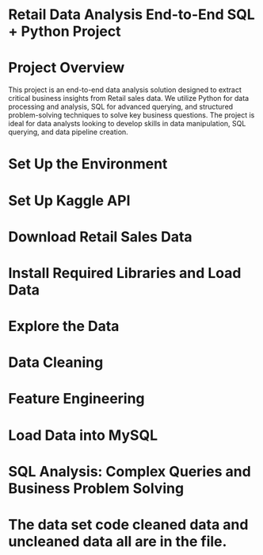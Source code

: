 #  Retail Data Analysis End-to-End SQL + Python Project
#  Project Overview

This project is an end-to-end data analysis solution designed to extract critical business insights from Retail sales data. We utilize Python for data processing and analysis, SQL for advanced querying, and structured problem-solving techniques to solve key business questions. The project is ideal for data analysts looking to develop skills in data manipulation, SQL querying, and data pipeline creation.
# Set Up the Environment
# Set Up Kaggle API
# Download Retail Sales Data
# Install Required Libraries and Load Data
# Explore the Data
# Data Cleaning
# Feature Engineering
# Load Data into MySQL 
# SQL Analysis: Complex Queries and Business Problem Solving
# The data set code cleaned data and uncleaned data all are in the file.
